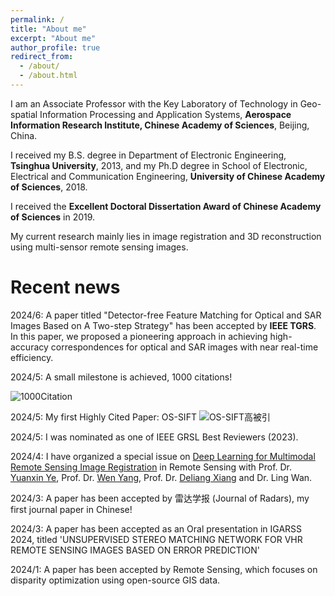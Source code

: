 ```yaml
---
permalink: /
title: "About me"
excerpt: "About me"
author_profile: true
redirect_from: 
  - /about/
  - /about.html
---
```


I am an Associate Professor with the Key Laboratory of Technology in Geo-spatial Information Processing and Application Systems, __Aerospace Information Research Institute, Chinese Academy of Sciences__, Beijing, China. 

I received my B.S. degree in Department of Electronic Engineering, __Tsinghua University__, 2013, and my Ph.D degree in School of Electronic, Electrical and Communication Engineering, __University of Chinese Academy of Sciences__, 2018. 

I received the __Excellent Doctoral Dissertation Award of Chinese Academy of Sciences__ in 2019. 

My current research mainly lies in image registration and 3D reconstruction using multi-sensor remote sensing images. 

Recent news
======
2024/6: A paper titled "Detector-free Feature Matching for Optical and SAR Images Based on A Two-step Strategy" has been accepted by __IEEE TGRS__. In this paper, we proposed a pioneering approach in achieving high-accuracy correspondences for optical and SAR images with near real-time efficiency.

2024/5: A small milestone is achieved, 1000 citations!

![1000Citation](https://github.com/xym2009/xym2009.github.io/assets/19380078/bac39cee-e310-4963-a63d-18cb7509c552)

2024/5: My first Highly Cited Paper: OS-SIFT
![OS-SIFT高被引](https://github.com/xym2009/xym2009.github.io/assets/19380078/3fd94b7f-009d-43f7-b861-c219c8cecdbd)

2024/5: I was nominated as one of IEEE GRSL Best Reviewers (2023).

2024/4: I have organized a special issue on [Deep Learning for Multimodal Remote Sensing Image Registration](https://www.mdpi.com/journal/remotesensing/special_issues/5Q4GTM9Z8X) in Remote Sensing with Prof. Dr. [Yuanxin Ye](https://faculty.swjtu.edu.cn/yeyuanxin/zh_CN/index.htm), Prof. Dr. [Wen Yang](http://eis.whu.edu.cn/ryDetail.shtml?rsh=00200590), Prof. Dr. [Deliang Xiang](https://cist.buct.edu.cn/2020/1015/c8723a133549/page.htm) and Dr. Ling Wan.

2024/3: A paper has been accepted by 雷达学报 (Journal of Radars), my first journal paper in Chinese!

2024/3: A paper has been accepted as an Oral presentation in IGARSS 2024, titled 'UNSUPERVISED STEREO MATCHING NETWORK FOR VHR REMOTE SENSING IMAGES BASED ON ERROR PREDICTION'

2024/1: A paper has been accepted by Remote Sensing, which focuses on disparity optimization using open-source GIS data. 
